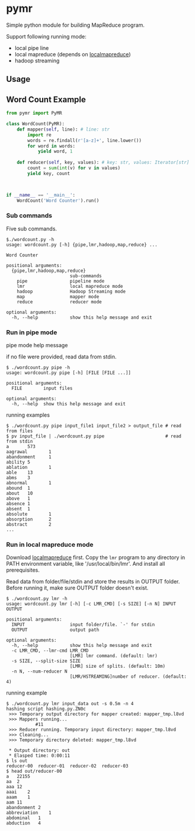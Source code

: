 # pymr

Simple python module for building MapReduce program.

Support following running mode:
- local pipe line
- local mapreduce (depends on [localmapreduce](github.com/d2207197/localmapreduce))
- hadoop streaming

## Usage



## Word Count Example

~~~py
from pymr import PyMR

class WordCount(PyMR):
    def mapper(self, line): # line: str
        import re
        words = re.findall(r'[a-z]+', line.lower())
        for word in words:
            yield word, 1
            
    def reducer(self, key, values): # key: str, values: Iterator[str]
        count = sum(int(v) for v in values)
        yield key, count

    

if __name__ == '__main__':
    WordCount('Word Counter').run()
~~~

### Sub commands

Five sub commands.

~~~console
$./wordcount.py -h
usage: wordcount.py [-h] {pipe,lmr,hadoop,map,reduce} ...

Word Counter

positional arguments:
  {pipe,lmr,hadoop,map,reduce}
                        sub-commands
    pipe                pipeline mode
    lmr                 local mapreduce mode
    hadoop              Hadoop Streaming mode
    map                 mapper mode
    reduce              reducer mode

optional arguments:
  -h, --help            show this help message and exit
~~~
### Run in pipe mode

pipe mode help message

if no file were provided, read data from stdin.

~~~console
$ ./wordcount.py pipe -h 
usage: wordcount.py pipe [-h] [FILE [FILE ...]]

positional arguments:
  FILE        input files

optional arguments:
  -h, --help  show this help message and exit
~~~

running examples

~~~console
$ ./wordcount.py pipe input_file1 input_file2 > output_file # read from files
$ pv input_file | ./wordcount.py pipe                       # read from stdin
a       573
aagrawal        1
abandonment     1
ability 5
ablation        1
able    13
abms    3
abnormal        1
abound  1
about   10
above   1
absence 1
absent  1
absolute        1
absorption      2
abstract        2
...
~~~


### Run in local mapreduce mode

Download [localmapreduce](github.com/d2207197/localmapreduce) first.
Copy the `lmr` program to any directory in PATH environment variable, like '/usr/local/bin/lmr'. And install all prerequisites.

Read data from folder/file/stdin and store the results in OUTPUT folder. Before running it, make sure OUTPUT folder doesn't exist.

~~~console
$ ./wordcount.py lmr -h 
usage: wordcount.py lmr [-h] [-c LMR_CMD] [-s SIZE] [-n N] INPUT OUTPUT

positional arguments:
  INPUT                 input folder/file. `-' for stdin
  OUTPUT                output path

optional arguments:
  -h, --help            show this help message and exit
  -c LMR_CMD, --lmr-cmd LMR_CMD
                        [LMR] lmr command. (default: lmr)
  -s SIZE, --split-size SIZE
                        [LMR] size of splits. (default: 10m)
  -n N, --num-reducer N
                        [LMR/HSTREAMING]number of reducer. (default: 4)
~~~

running example
~~~console
$ ./wordcount.py lmr input_data out -s 0.5m -n 4
hashing script hashing.py.ZN0c
 >>> Temporary output directory for mapper created: mapper_tmp.l8vd
 >>> Mappers running...
           #11
 >>> Reducer running. Temporary input directory: mapper_tmp.l8vd
 >>> Cleaning...
 >>> Temporary directory deleted: mapper_tmp.l8vd

 * Output directory: out
 * Elasped time: 0:00:11
$ ls out
reducer-00  reducer-01  reducer-02  reducer-03
$ head out/reducer-00
a	22155
aa	2
aaa	12
aaai	2
aaam	1
aam	11
abandonment	2
abbreviation	1
abdominal	1
abduction	4
~~~

